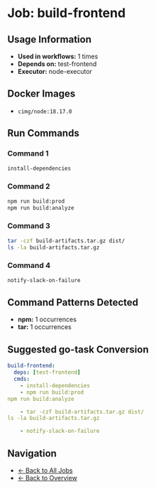# Job: build-frontend

## Usage Information

- **Used in workflows:** 1 times
- **Depends on:** test-frontend
- **Executor:** node-executor

## Docker Images

- `cimg/node:18.17.0`

## Run Commands

### Command 1

```bash
install-dependencies
```

### Command 2

```bash
npm run build:prod
npm run build:analyze

```

### Command 3

```bash
tar -czf build-artifacts.tar.gz dist/
ls -la build-artifacts.tar.gz

```

### Command 4

```bash
notify-slack-on-failure
```

## Command Patterns Detected

- **npm:** 1 occurrences
- **tar:** 1 occurrences

## Suggested go-task Conversion

```yaml
build-frontend:
  deps: [test-frontend]
  cmds:
    - install-dependencies
    - npm run build:prod
npm run build:analyze

    - tar -czf build-artifacts.tar.gz dist/
ls -la build-artifacts.tar.gz

    - notify-slack-on-failure
```

## Navigation

- [← Back to All Jobs](../summaries/all-jobs.md)
- [← Back to Overview](../README.md)
